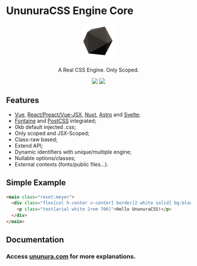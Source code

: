 # UnunuraCSS Engine Core

<p align="center">
  <a href="https://ununura.com/">
    <img src="../../.github/logo.png" height="100">
  </a>
  <p align="center">
    A Real CSS Engine. Only Scoped.
  </p>
  <p align="center">
  <img src="https://img.shields.io/github/lerna-json/v/Novout/ununuracss?color=ccc&label=version&logoColor=ccc&style=for-the-badge">
  <img src="https://img.shields.io/github/actions/workflow/status/Novout/ununuracss/test.yml?color=%23cccccc&logoColor=%23cccccc&style=for-the-badge">
</p>
</p>


## Features

- [Vue](./packages/vite/README.md), [React/Preact/Vue-JSX](./packages/vite/README.md), [Nuxt](./packages/nuxt/README.md), [Astro](./packages/astro/README.md) and [Svelte](./packages/vite/README.md);
- [Fontaine](https://github.com/danielroe/fontaine) and [PostCSS](https://postcss.org/) integrated;
- 0kb default injected .css;
- Only scoped and JSX-Scoped;
- Class-raw based;
- Extend API;
- Dynamic identifiers with unique/multiple engine;
- Nullable options/classes;
- External contexts (fonts/public files...).

## Simple Example

```html
<main class="reset:meyer">
  <div class="flex[col h-center v-center] border[2 white solid] bg:black w:100% h[min 100vh] scroll[y auto]">
    <p class="text[arial white 2rem 700]">Hello UnunuraCSS!</p>
  </div>
</main>
```

## Documentation

### Access [ununura.com](https://ununura.com) for more explanations.